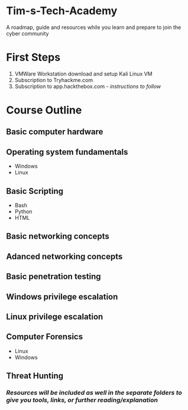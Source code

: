 # Tim-s-Tech-Academy
A roadmap, guide and resources while you learn and prepare to join the cyber community

# First Steps 
  1. VMWare Workstation download and setup Kali Linux VM
  2. Subscription to Tryhackme.com
  3. Subscription to app.hackthebox.com
    - *instructions to follow*

# Course Outline

## Basic computer hardware

## Operating system fundamentals 
  - Windows
  - Linux

## Basic Scripting
  - Bash
  - Python
  - HTML

## Basic networking concepts

## Adanced networking concepts

## Basic penetration testing

## Windows privilege escalation 

## Linux privilege escalation

## Computer Forensics 
  - Linux
  - Windows 
  
## Threat Hunting 

### *Resources will be included as well in the separate folders to give you tools, links, or further reading/explanation* 
